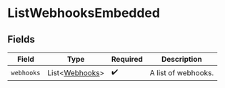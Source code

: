 # ListWebhooksEmbedded


## Fields

| Field                                                  | Type                                                   | Required                                               | Description                                            |
| ------------------------------------------------------ | ------------------------------------------------------ | ------------------------------------------------------ | ------------------------------------------------------ |
| `webhooks`                                             | List\<[Webhooks](../../models/operations/Webhooks.md)> | :heavy_check_mark:                                     | A list of webhooks.                                    |